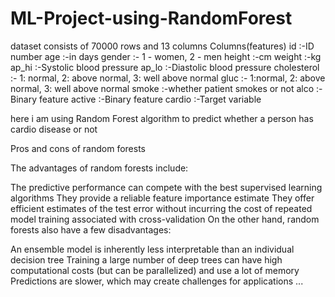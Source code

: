 # ML-Project-using-RandomForest
dataset consists of 70000 rows and 13 columns
Columns(features)
id           :-ID number
age          :-in days
gender       :- 1 - women, 2 - men
height       :-cm
weight       :-kg
ap_hi        :-Systolic blood pressure
ap_lo        :-Diastolic blood pressure
cholesterol  :- 1: normal, 2: above normal, 3: well above normal
gluc         :- 1:normal, 2: above normal, 3: well above normal
smoke        :-whether patient smokes or not
alco         :-Binary feature
active       :-Binary feature
cardio       :-Target variable


here i am using Random Forest algorithm to predict whether a person has cardio disease or not


Pros and cons of random forests

The advantages of random forests include:

The predictive performance can compete with the best supervised learning algorithms
They provide a reliable feature importance estimate
They offer efficient estimates of the test error without incurring the cost of repeated model training associated with cross-validation
On the other hand, random forests also have a few disadvantages:

An ensemble model is inherently less interpretable than an individual decision tree
Training a large number of deep trees can have high computational costs (but can be parallelized) and use a lot of memory
Predictions are slower, which may create challenges for applications ...
